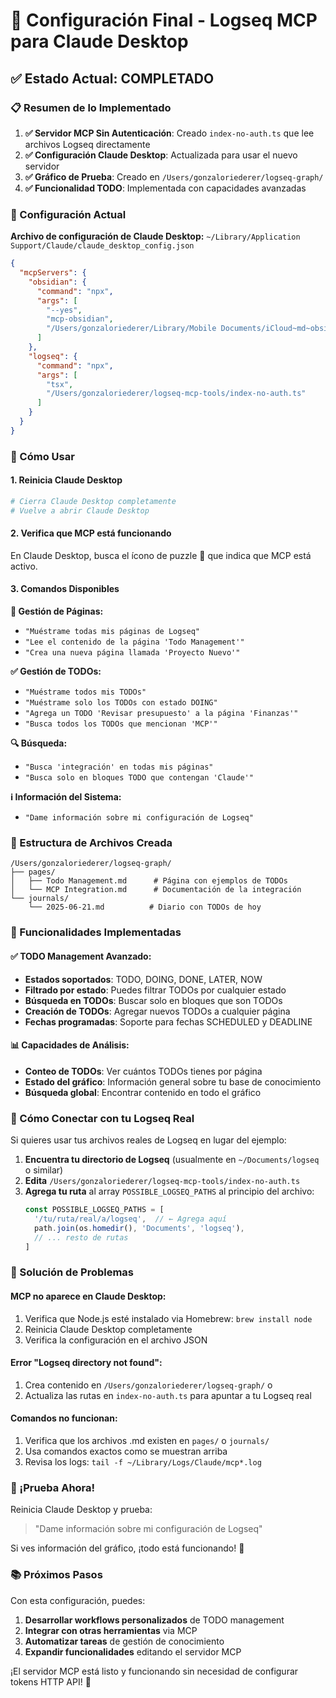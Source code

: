 # 🎉 Configuración Final - Logseq MCP para Claude Desktop

## ✅ Estado Actual: COMPLETADO

### 📋 Resumen de lo Implementado

1. **✅ Servidor MCP Sin Autenticación**: Creado `index-no-auth.ts` que lee archivos Logseq directamente
2. **✅ Configuración Claude Desktop**: Actualizada para usar el nuevo servidor
3. **✅ Gráfico de Prueba**: Creado en `/Users/gonzaloriederer/logseq-graph/`
4. **✅ Funcionalidad TODO**: Implementada con capacidades avanzadas

### 🔧 Configuración Actual

**Archivo de configuración de Claude Desktop:**
`~/Library/Application Support/Claude/claude_desktop_config.json`

```json
{
  "mcpServers": {
    "obsidian": {
      "command": "npx",
      "args": [
        "--yes", 
        "mcp-obsidian",
        "/Users/gonzaloriederer/Library/Mobile Documents/iCloud~md~obsidian/Documents/GRiederer"
      ]
    },
    "logseq": {
      "command": "npx",
      "args": [
        "tsx",
        "/Users/gonzaloriederer/logseq-mcp-tools/index-no-auth.ts"
      ]
    }
  }
}
```

### 🚀 Cómo Usar

#### 1. Reinicia Claude Desktop
```bash
# Cierra Claude Desktop completamente
# Vuelve a abrir Claude Desktop
```

#### 2. Verifica que MCP está funcionando
En Claude Desktop, busca el ícono de puzzle 🧩 que indica que MCP está activo.

#### 3. Comandos Disponibles

**📄 Gestión de Páginas:**
- `"Muéstrame todas mis páginas de Logseq"`
- `"Lee el contenido de la página 'Todo Management'"`
- `"Crea una nueva página llamada 'Proyecto Nuevo'"`

**✅ Gestión de TODOs:**
- `"Muéstrame todos mis TODOs"`
- `"Muéstrame solo los TODOs con estado DOING"`
- `"Agrega un TODO 'Revisar presupuesto' a la página 'Finanzas'"`
- `"Busca todos los TODOs que mencionan 'MCP'"`

**🔍 Búsqueda:**
- `"Busca 'integración' en todas mis páginas"`
- `"Busca solo en bloques TODO que contengan 'Claude'"`

**ℹ️ Información del Sistema:**
- `"Dame información sobre mi configuración de Logseq"`

### 📁 Estructura de Archivos Creada

```
/Users/gonzaloriederer/logseq-graph/
├── pages/
│   ├── Todo Management.md      # Página con ejemplos de TODOs
│   └── MCP Integration.md      # Documentación de la integración
└── journals/
    └── 2025-06-21.md          # Diario con TODOs de hoy
```

### 🎯 Funcionalidades Implementadas

#### ✅ TODO Management Avanzado:
- **Estados soportados**: TODO, DOING, DONE, LATER, NOW
- **Filtrado por estado**: Puedes filtrar TODOs por cualquier estado
- **Búsqueda en TODOs**: Buscar solo en bloques que son TODOs
- **Creación de TODOs**: Agregar nuevos TODOs a cualquier página
- **Fechas programadas**: Soporte para fechas SCHEDULED y DEADLINE

#### 📊 Capacidades de Análisis:
- **Conteo de TODOs**: Ver cuántos TODOs tienes por página
- **Estado del gráfico**: Información general sobre tu base de conocimiento
- **Búsqueda global**: Encontrar contenido en todo el gráfico

### 🔄 Cómo Conectar con tu Logseq Real

Si quieres usar tus archivos reales de Logseq en lugar del ejemplo:

1. **Encuentra tu directorio de Logseq** (usualmente en `~/Documents/logseq` o similar)
2. **Edita** `/Users/gonzaloriederer/logseq-mcp-tools/index-no-auth.ts`
3. **Agrega tu ruta** al array `POSSIBLE_LOGSEQ_PATHS` al principio del archivo:
   ```typescript
   const POSSIBLE_LOGSEQ_PATHS = [
     '/tu/ruta/real/a/logseq',  // ← Agrega aquí
     path.join(os.homedir(), 'Documents', 'logseq'),
     // ... resto de rutas
   ]
   ```

### 🐛 Solución de Problemas

#### MCP no aparece en Claude Desktop:
1. Verifica que Node.js esté instalado via Homebrew: `brew install node`
2. Reinicia Claude Desktop completamente
3. Verifica la configuración en el archivo JSON

#### Error "Logseq directory not found":
1. Crea contenido en `/Users/gonzaloriederer/logseq-graph/` o
2. Actualiza las rutas en `index-no-auth.ts` para apuntar a tu Logseq real

#### Comandos no funcionan:
1. Verifica que los archivos .md existen en `pages/` o `journals/`
2. Usa comandos exactos como se muestran arriba
3. Revisa los logs: `tail -f ~/Library/Logs/Claude/mcp*.log`

### 🎉 ¡Prueba Ahora!

Reinicia Claude Desktop y prueba:

> "Dame información sobre mi configuración de Logseq"

Si ves información del gráfico, ¡todo está funcionando! 🎉

### 📚 Próximos Pasos

Con esta configuración, puedes:
1. **Desarrollar workflows personalizados** de TODO management
2. **Integrar con otras herramientas** via MCP
3. **Automatizar tareas** de gestión de conocimiento
4. **Expandir funcionalidades** editando el servidor MCP

¡El servidor MCP está listo y funcionando sin necesidad de configurar tokens HTTP API! 🚀